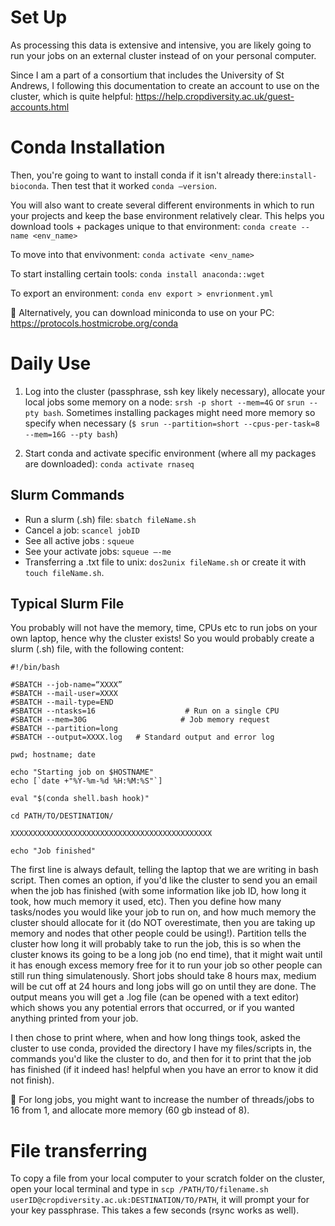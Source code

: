 # Set Up
As processing this data is extensive and intensive, you are likely going to run your jobs on an external cluster instead of on your personal computer. 

Since I am a part of a consortium that includes the University of St Andrews, I following this documentation to create an account to use on the cluster, which is quite helpful: <https://help.cropdiversity.ac.uk/guest-accounts.html>

# Conda Installation
Then, you're going to want to install conda if it isn't already there:`install-bioconda`. Then test that it worked `conda –version`.

You will also want to create several different environments in which to run your projects and keep the base environment relatively clear. This helps you download tools + packages unique to that environment: `conda create --name <env_name>`

To move into that envivonment: `conda activate <env_name>`

To start installing certain tools: `conda install anaconda::wget`

To export an environment: `conda env export > envrionment.yml`

📝 Alternatively, you can download miniconda to use on your PC: https://protocols.hostmicrobe.org/conda

# Daily Use

1. Log into the cluster (passphrase, ssh key likely necessary), allocate your local jobs some memory on a node: 
`srsh -p short --mem=4G` or `srun --pty bash`. Sometimes installing packages might need more memory so specify when necessary (`$ srun --partition=short --cpus-per-task=8 --mem=16G --pty bash`)

2. Start conda and activate specific environment (where all my packages are downloaded): `conda activate rnaseq`

## Slurm Commands 

- Run a slurm (.sh) file: `sbatch fileName.sh`
- Cancel a job: `scancel jobID`
- See all active jobs : `squeue`
- See your activate jobs: `squeue –-me`
- Transferring a .txt file to unix: `dos2unix fileName.sh` or create it with `touch fileName.sh`. 

## Typical Slurm File

You probably will not have the memory, time, CPUs etc to run jobs on your own laptop, hence why the cluster exists! So you would probably create a slurm (.sh) file, with the following content:

```
#!/bin/bash

#SBATCH --job-name=“XXXX”
#SBATCH --mail-user=XXXX
#SBATCH --mail-type=END
#SBATCH --ntasks=16                    # Run on a single CPU
#SBATCH --mem=30G                     # Job memory request
#SBATCH --partition=long
#SBATCH --output=XXXX.log   # Standard output and error log

pwd; hostname; date

echo "Starting job on $HOSTNAME"
echo [`date +"%Y-%m-%d %H:%M:%S"`]

eval "$(conda shell.bash hook)"

cd PATH/TO/DESTINATION/

XXXXXXXXXXXXXXXXXXXXXXXXXXXXXXXXXXXXXXXXXXXXX

echo "Job finished"
```

The first line is always default, telling the laptop that we are writing in bash script. Then comes an option, if you'd like the cluster to send you an email when the job has finished (with some information like job ID, how long it took, how much memory it used, etc). Then you define how many tasks/nodes you would like your job to run on, and how much memory the cluster should allocate for it (do NOT overestimate, then you are taking up memory and nodes that other people could be using!). Partition tells the cluster how long it will probably take to run the job, this is so when the cluster knows its going to be a long job (no end time), that it might wait until it has enough excess memory free for it to run your job so other people can still run thing simulatenously. Short jobs should take 8 hours max, medium will be cut off at 24 hours and long jobs will go on until they are done. The output means you will get a .log file (can be opened with a text editor) which shows you any potential errors that occurred, or if you wanted anything printed from your job. 

I then chose to print where, when and how long things took, asked the cluster to use conda, provided the directory I have my files/scripts in, the commands you'd like the cluster to do, and then for it to print that the job has finished (if it indeed has! helpful when you have an error to know it did not finish). 

📝 For long jobs, you might want to increase the number of threads/jobs to 16 from 1, and allocate more memory (60 gb instead of 8).

# File transferring
To copy a file from your local computer to your scratch folder on the cluster, open your local terminal and type in `scp /PATH/TO/filename.sh userID@cropdiversity.ac.uk:DESTINATION/TO/PATH`, it will prompt your for your key passphrase. This takes a few seconds (rsync works as well). 
